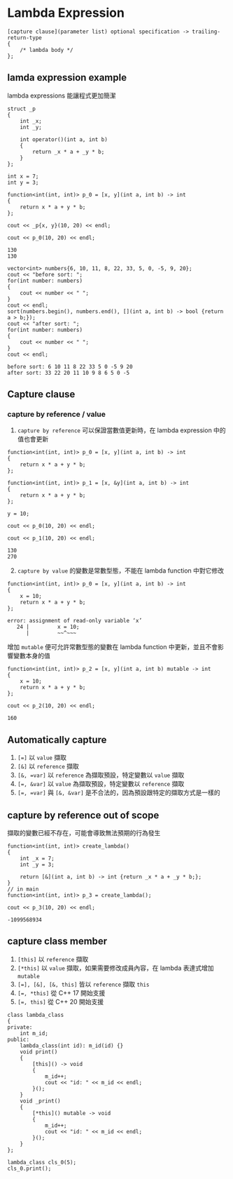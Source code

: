 # Lambda Expression
```
[capture clause](parameter list) optional specification -> trailing-return-type
{
    /* lambda body */
};
```
## lamda expression example
lambda expressions 能讓程式更加簡潔
```
struct _p
{
    int _x;
    int _y;

    int operator()(int a, int b)
    {
        return _x * a + _y * b;
    }
};

int x = 7;
int y = 3;

function<int(int, int)> p_0 = [x, y](int a, int b) -> int
{
    return x * a + y * b;
};

cout << _p{x, y}(10, 20) << endl;

cout << p_0(10, 20) << endl;
```
```
130
130
```
```
vector<int> numbers{6, 10, 11, 8, 22, 33, 5, 0, -5, 9, 20};
cout << "before sort: ";
for(int number: numbers)
{
    cout << number << " ";
}
cout << endl;
sort(numbers.begin(), numbers.end(), [](int a, int b) -> bool {return a > b;});
cout << "after sort: ";
for(int number: numbers)
{
    cout << number << " ";
}
cout << endl;
```
```
before sort: 6 10 11 8 22 33 5 0 -5 9 20
after sort: 33 22 20 11 10 9 8 6 5 0 -5
```
## Capture clause
### capture by reference / value
1. `capture by reference` 可以保證當數值更新時，在 lambda expression 中的值也會更新
```
function<int(int, int)> p_0 = [x, y](int a, int b) -> int
{
    return x * a + y * b;
};

function<int(int, int)> p_1 = [x, &y](int a, int b) -> int
{
    return x * a + y * b;
};

y = 10;

cout << p_0(10, 20) << endl;

cout << p_1(10, 20) << endl;
```
```
130
270
```
2. `capture by value` 的變數是常數型態，不能在 lambda function 中對它修改
```
function<int(int, int)> p_0 = [x, y](int a, int b) -> int
{
    x = 10;
    return x * a + y * b;
};
```
```
error: assignment of read-only variable ‘x’
   24 |         x = 10;
      |         ~~^~~~
```
增加 `mutable` 便可允許常數型態的變數在 lambda function 中更新，並且不會影響變數本身的值
```
function<int(int, int)> p_2 = [x, y](int a, int b) mutable -> int
{
    x = 10;
    return x * a + y * b;
};

cout << p_2(10, 20) << endl;
```
```
160
```
## Automatically capture
1. `[=]` 以 `value` 擷取
2. `[&]` 以 `reference` 擷取
3. `[&, =var]` 以 `reference` 為擷取預設，特定變數以 `value` 擷取
4. `[=, &var]` 以 `value` 為擷取預設，特定變數以 `reference` 擷取
5. `[=, =var]` 與 `[&, &var]` 是不合法的，因為預設跟特定的擷取方式是一樣的
## capture by reference out of scope
擷取的變數已經不存在，可能會導致無法預期的行為發生
```
function<int(int, int)> create_lambda()
{
    int _x = 7;
    int _y = 3;

    return [&](int a, int b) -> int {return _x * a + _y * b;};
}
// in main
function<int(int, int)> p_3 = create_lambda();

cout << p_3(10, 20) << endl;
```
```
-1099568934
```
## capture class member
1. `[this]` 以 `reference` 擷取
2. `[*this]` 以 `value` 擷取，如果需要修改成員內容，在 lambda 表達式增加 `mutable`
3. `[=], [&], [&, this]` 皆以 `reference` 擷取 `this`
4. `[=, *this]` 從 C++ 17 開始支援
5. `[=, this]` 從 C++ 20 開始支援
```
class lambda_class
{
private:
    int m_id;
public:
    lambda_class(int id): m_id(id) {}
    void print()
    {
        [this]() -> void
        {
            m_id++;
            cout << "id: " << m_id << endl;
        }();
    }
    void _print()
    {
        [*this]() mutable -> void
        {
            m_id++;
            cout << "id: " << m_id << endl;
        }();
    }
};

lambda_class cls_0(5);
cls_0.print();
```
